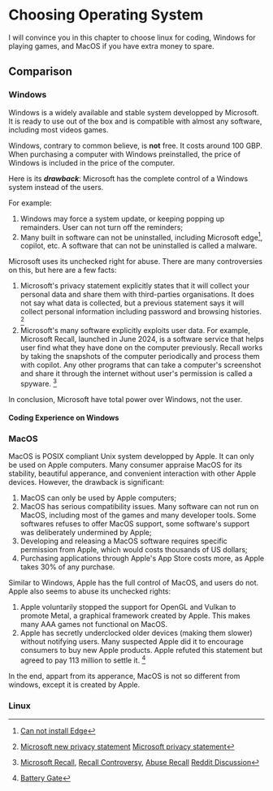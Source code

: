 # Choosing Operating System

I will convince you in this chapter to choose linux for coding, Windows for playing games, and MacOS if you have extra money to spare.

<!-- ## Desktop Environment -->
<!---->
<!-- When using a computer, you are likely to use the mouse to click on some applications, after which the application will be opened in a new window.  -->
<!-- You can drag the window with your mouse and close it by clicking the cross sign.  -->
<!-- The software that controls your mouse, the windows, and how they interact is called the *Desktop Environment*.  -->
<!---->
<!-- Windows and MacOS bundles the kernel and an arbitrary choice of system software together. -->
<!---->
<!-- Linux, however, is only a kernel.  -->
<!-- A linux distribution is an operating system that uses the linux kernel.  -->
<!-- There are many linux distribution, including Ubuntu, Fedora, Arch, etc.  -->
<!-- They all use the linux kernel (they may use different version of the kernel) but vastly different utility softwares. -->

## Comparison

### Windows

Windows is a widely available and stable system developped by Microsoft. 
It is ready to use out of the box and is compatible with almost any software, including most videos games.

Windows, contrary to common believe, is **not** free. 
It costs around 100 GBP. 
When purchasing a computer with Windows preinstalled, the price of Windows is included in the price of the computer.

Here is its **_drawback_**:
Microsoft has the complete control of a Windows system instead of the users.

For example:

1. Windows may force a system update, or keeping popping up remainders. User can not turn off the reminders;
1. Many built in software can not be uninstalled, including Microsoft edge[^edge], copilot, etc. A software that can not be uninstalled is called a malware.

Microsoft uses its unchecked right for abuse. 
There are many controversies on this, but here are a few facts:
 
1. Microsoft's privacy statement explicitly states that it will collect your personal data and share them with third-parties organisations. It does not say what data is collected, but a previous statement says it will collect personal information including password and browsing histories.
[^Sharing Data]
1. Microsoft's many software explicitly exploits user data. For example, Microsoft Recall, launched in June 2024, is a software service that helps user find what they have done on the computer previously. 
Recall works by taking the snapshots of the computer periodically and process them with copilot. Any other programs that can take a computer's screenshot and share it through the internet without user's permission is called a spyware. [^Microsoft Recall]

In conclusion, Microsoft have total power over Windows, not the user.

#### Coding Experience on Windows


### MacOS

MacOS is POSIX compliant Unix system developped by Apple. It can only be used on Apple computers.
Many consumer appraise MacOS for its stability, beautiful apperance, and convenient interaction with other Apple devices. 
However, the drawback is significant: 

1. MacOS can only be used by Apple computers;
1. MacOS has serious compatibility issues. Many software can not run on MacOS, including most of the games and many developer tools. Some softwares refuses to offer MacOS support, some software's support was deliberately undermined by Apple;
1. Developing and releasing a MacOS software requires specific permission from Apple, which would costs thousands of US dollars;
1. Purchasing applications through Apple's App Store costs more, as Apple takes 30% of any purchase.

Similar to Windows, Apple has the full control of MacOS, and users do not. 
Apple also seems to abuse its unchecked rights:

1. Apple voluntarily stopped the support for OpenGL and Vulkan to promote Metal, a graphical framework created by Apple. This makes many AAA games not functional on MacOS.
1. Apple has secretly underclocked older devices (making them slower) without notifying users. 
Many suspected Apple did it to encourage consumers to buy new Apple products. Apple refuted this statement but agreed to pay 113 million to settle it. [^Battery Gate]

In the end, appart from its apperance, MacOS is not so different from windows, except it is created by Apple.

### Linux

[^edge]:[Can not install Edge](https://web.archive.org/web/20240722084347/https://support.microsoft.com/en-gb/microsoft-edge/why-can-t-i-uninstall-microsoft-edge-ee150b3b-7d7a-9984-6d83-eb36683d526d)

[^Sharing Data]:[Microsoft new privacy statement](https://edri.org/our-work/microsofts-new-small-print-how-your-personal-data-abused/)
[Microsoft privacy statement](https://privacy.microsoft.com/en-gb/privacystatement)

[^Microsoft Recall]: [Microsoft Recall](https://support.microsoft.com/en-gb/windows/retrace-your-steps-with-recall-aa03f8a0-a78b-4b3e-b0a1-2eb8ac48701c), 
[Recall Controversy](https://web.archive.org/web/20240903213502/https://apnews.com/article/microsoft-ai-recall-windows-6ba8df3f22e9fca599d20f2d5770cd95), 
[Abuse Recall](https://www.androidauthority.com/windows-recall-password-extract-script-3449105/)
[Reddit Discussion](https://www.reddit.com/r/Windows11/comments/1d9kq78/i_believe_recall_is_likely_to_become_microsofts/)

[^Battery Gate]:[Battery Gate](https://web.archive.org/web/20240824011120/https://www.npr.org/2020/11/18/936268845/apple-agrees-to-pay-113-million-to-settle-batterygate-case-over-iphone-slowdowns)
